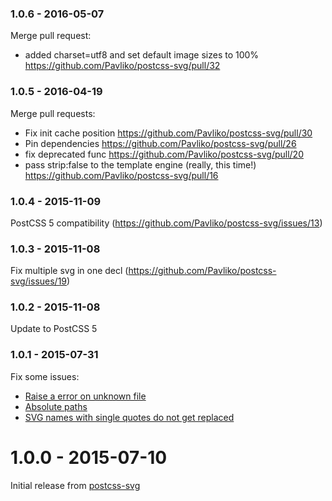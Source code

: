 ### 1.0.6 - 2016-05-07

Merge pull request:
* added charset=utf8 and set default image sizes to 100% https://github.com/Pavliko/postcss-svg/pull/32

### 1.0.5 - 2016-04-19

Merge pull requests:
* Fix init cache position https://github.com/Pavliko/postcss-svg/pull/30
* Pin dependencies https://github.com/Pavliko/postcss-svg/pull/26
* fix deprecated func https://github.com/Pavliko/postcss-svg/pull/20
* pass strip:false to the template engine (really, this time!) https://github.com/Pavliko/postcss-svg/pull/16

### 1.0.4 - 2015-11-09

PostCSS 5 compatibility (https://github.com/Pavliko/postcss-svg/issues/13)

### 1.0.3 - 2015-11-08

Fix multiple svg in one decl (https://github.com/Pavliko/postcss-svg/issues/19)

### 1.0.2 - 2015-11-08

Update to PostCSS 5

### 1.0.1 - 2015-07-31

Fix some issues:
* [Raise a error on unknown file](https://github.com/Pavliko/postcss-svg/issues/7)
* [Absolute paths](https://github.com/Pavliko/postcss-svg/issues/8)
* [SVG names with single quotes do not get replaced](https://github.com/Pavliko/postcss-svg/issues/10)

# 1.0.0 - 2015-07-10

Initial release from [postcss-svg](https://github.com/Pavliko/postcss-svg)
